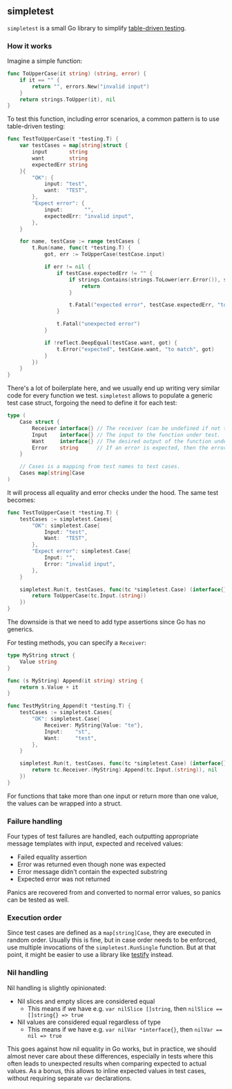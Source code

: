 simpletest
-----

`simpletest` is a small Go library to simplify [table-driven testing](https://github.com/golang/go/wiki/TableDrivenTests).

### How it works
Imagine a simple function:
```go
func ToUpperCase(it string) (string, error) {
	if it == "" {
		return "", errors.New("invalid input")
	}
	return strings.ToUpper(it), nil
}
```

To test this function, including error scenarios, a common pattern is to use table-driven testing:
```go
func TestToUpperCase(t *testing.T) {
	var testCases = map[string]struct {
		input       string
		want        string
		expectedErr string
	}{
		"OK": {
			input: "test",
			want:  "TEST",
		},
		"Expect error": {
			input:       "",
			expectedErr: "invalid input",
		},
	}

	for name, testCase := range testCases {
		t.Run(name, func(t *testing.T) {
			got, err := ToUpperCase(testCase.input)

			if err != nil {
				if testCase.expectedErr != "" {
					if strings.Contains(strings.ToLower(err.Error()), strings.ToLower(testCase.expectedErr)) {
						return
					}

					t.Fatal("expected error", testCase.expectedErr, "to match", err)
				}

				t.Fatal("unexpected error")
			}

			if !reflect.DeepEqual(testCase.want, got) {
				t.Error("expected", testCase.want, "to match", got)
			}
		})
	}
}
```

There's a lot of boilerplate here, and we usually end up writing very similar code for every function we test.
`simpletest` allows to populate a generic test case struct, forgoing the need to define it for each test:
```go
type (
    Case struct {
        Receiver interface{} // The receiver (can be undefined if not testing a receiver method).
        Input    interface{} // The input to the function under test.
        Want     interface{} // The desired output of the function under test.
        Error    string      // If an error is expected, then the error message should contain this substring.
    }

    // Cases is a mapping from test names to test cases.
    Cases map[string]Case
)
```

It will process all equality and error checks under the hood. The same test becomes:

```go
func TestToUpperCase(t *testing.T) {
	testCases := simpletest.Cases{
		"OK": simpletest.Case{
			Input: "test",
			Want:  "TEST",
		},
		"Expect error": simpletest.Case{
			Input: "",
			Error: "invalid input",
		},
	}

	simpletest.Run(t, testCases, func(tc *simpletest.Case) (interface{}, error) {
		return ToUpperCase(tc.Input.(string))
	})
}
```

The downside is that we need to add type assertions since Go has no generics.

For testing methods, you can specify a `Receiver`:
```go
type MyString struct {
	Value string
}

func (s MyString) Append(it string) string {
	return s.Value + it
}
```

```go
func TestMyString_Append(t *testing.T) {
	testCases := simpletest.Cases{
		"OK": simpletest.Case{
			Receiver: MyString{Value: "te"},
			Input:    "st",
			Want:     "test",
		},
	}

	simpletest.Run(t, testCases, func(tc *simpletest.Case) (interface{}, error) {
		return tc.Receiver.(MyString).Append(tc.Input.(string)), nil
	})
}
```

For functions that take more than one input or return more than one value, the values can be wrapped into a struct.

### Failure handling
Four types of test failures are handled, each outputting appropriate message templates with input, expected and received values:
* Failed equality assertion
* Error was returned even though none was expected
* Error message didn't contain the expected substring
* Expected error was not returned

Panics are recovered from and converted to normal error values, so panics can be tested as well.

### Execution order
Since test cases are defined as a `map[string]Case`, they are executed in random order.
Usually this is fine, but in case order needs to be enforced, use multiple invocations of the `simpletest.RunSingle` function.
But at that point, it might be easier to use a library like [testify](https://github.com/stretchr/testify) instead.

### Nil handling
Nil handling is slightly opinionated:

* Nil slices and empty slices are considered equal
  * This means if we have e.g. `var nilSlice []string`, then `nilSlice == []string{} => true`
* Nil values are considered equal regardless of type
  * This means if we have e.g. `var nilVar *interface{}`, then `nilVar == nil => true`

This goes against how nil equality in Go works, but in practice, we should almost never care about these differences, 
especially in tests where this often leads to unexpected results when comparing expected to actual values.
As a bonus, this allows to inline expected values in test cases, without requiring separate `var` declarations.
